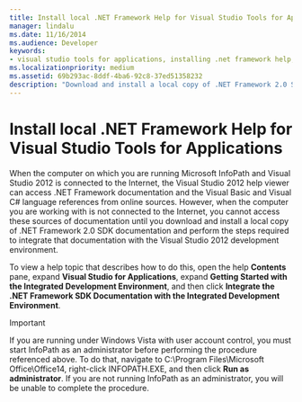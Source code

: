 ```yaml
---
title: Install local .NET Framework Help for Visual Studio Tools for Applications
manager: lindalu
ms.date: 11/16/2014
ms.audience: Developer
keywords:
- visual studio tools for applications, installing .net framework help,VSTA, installing .NET Framework Help,installing .NET Framework Help [InfoPath 2007],InfoPath 2007, installing .NET Framework Help
ms.localizationpriority: medium
ms.assetid: 69b293ac-8ddf-4ba6-92c8-37ed51358232
description: "Download and install a local copy of .NET Framework 2.0 SDK documentation and perform the steps required to integrate that documentation with the Visual Studio 2012 development environment."
---
```


# Install local .NET Framework Help for Visual Studio Tools for Applications

When the computer on which you are running Microsoft InfoPath and Visual Studio 2012 is connected to the Internet, the Visual Studio 2012 help viewer can access .NET Framework documentation and the Visual Basic and Visual C# language references from online sources. However, when the computer you are working with is not connected to the Internet, you cannot access these sources of documentation until you download and install a local copy of .NET Framework 2.0 SDK documentation and perform the steps required to integrate that documentation with the Visual Studio 2012 development environment.
  
To view a help topic that describes how to do this, open the help **Contents** pane, expand **Visual Studio for Applications**, expand **Getting Started with the Integrated Development Environment**, and then click **Integrate the .NET Framework SDK Documentation with the Integrated Development Environment**.
  
> [!IMPORTANT]
> If you are running under Windows Vista with user account control, you must start InfoPath as an administrator before performing the procedure referenced above. To do that, navigate to C:\Program Files\Microsoft Office\Office14, right-click INFOPATH.EXE, and then click **Run as administrator**. If you are not running InfoPath as an administrator, you will be unable to complete the procedure. 
  


